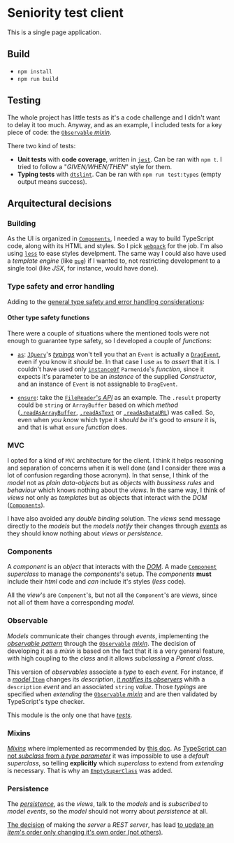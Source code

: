 # Seniority test client

This is a single page application.

## Build

* `npm install`
* `npm run build`

## Testing

The whole project has little tests as it's a code challenge and I didn't want to delay it too much. Anyway, and as an example, I included tests for a key piece of code: the [`Observable` _mixin_](#observable).

There two kind of tests:

* **Unit tests** with **code coverage**, written in [`jest`](https://jestjs.io/). Can be ran with `npm t`. I tried to follow a "_GIVEN/WHEN/THEN_" style for them.
* **Typing tests** with [`dtslint`](https://github.com/Microsoft/dtslint). Can be ran with `npm run test:types` (empty output means success).

## Arquitectural decisions

### Building

As the UI is organized in [`Components`](#components), I needed a way to build TypeScript code, along with its HTML and styles. So I pick [`webpack`](https://webpack.js.org/) for the job. I'm also using [`less`](http://lesscss.org/) to ease styles develpment. The same way I could also have used a _template engine_ (like [`pug`](https://pugjs.org/)) if I wanted to, not restricting development to a single tool (like _JSX_, for instance, would have done).

### Type safety and error handling

Adding to the [general type safety and error handling considerations](https://github.com/dggluz/seniority-test#type-safety-and-error-handling):

#### Other type safety functions

There were a couple of situations where the mentioned tools were not enough to guarantee type safety, so I developed a couple of _functions_:

* [`as`](https://github.com/dggluz/seniority-test/blob/master/client/src/utils/as.ts): [`JQuery`](https://jquery.com/)'s [_typings_](https://www.npmjs.com/package/@types/jquery) won't tell you that an `Event` is actually a [`DragEvent`](https://developer.mozilla.org/en-US/docs/Web/API/DragEvent), even if you know it _should_ be. In that case I use `as` to _assert_ that it is. I couldn't have used only [`instanceOf`](https://github.com/dggluz/parmenides#instanceof) `Parmenide`'s _function_, since it expects it's parameter to be an _instance_ of the supplied _Constructor_, and an instance of `Event` is not assignable to `DragEvent`.

* [`ensure`](https://github.com/dggluz/seniority-test/blob/master/client/src/utils/ensure.ts): take the [`FileReader`'s _API_](https://developer.mozilla.org/es/docs/Web/API/FileReader#Methods) as an example. The `.result` property could be `string` or `ArrayBuffer` based on which _method_ ([`.readAsArrayBuffer`](https://developer.mozilla.org/es/docs/Web/API/FileReader/readAsArrayBuffer), [`.readAsText`](https://developer.mozilla.org/es/docs/Web/API/FileReader/readAsText) or [`.readAsDataURL`](https://developer.mozilla.org/es/docs/Web/API/FileReader/readAsDataURL)) was called. So, even when _you know_ which type it _should be_ it's good to _ensure_ it is, and that is what `ensure` _function_ does.

### MVC

I opted for a kind of `MVC` architecture for the client. I think it helps reasoning and separation of concerns when it is well done (and I consider there was a lot of confusion regarding those acronym). In that sense, I think of the _model_ not as _plain data-objects_ but as _objects_ with _bussiness rules_ and _behaviour_ which knows nothing about the _views_. In the same way, I think of _views_ not only as _templates_ but as objects that interact with the _DOM_ ([`Components`](#components)).

I have also avoided any _double binding_ solution. The _views_ send message directly to the _models_ but the _models_ _notify_ their changes through [_events_](#observable) as they should know nothing about _views_ or _persistence_.

### Components

A _component_ is an _object_ that interacts with the [_DOM_](https://developer.mozilla.org/en-US/docs/Web/API/Document_Object_Model/Introduction). A made [`Component`](https://github.com/dggluz/seniority-test/blob/master/client/src/components/component.ts) _superclass_ to manage the _components_'s setup. The _components_ **must** include their _html_ code and _can_ include it's styles (_less_ code).

All the _view_'s are `Component`'s, but not all the `Component`'s are _views_, since not all of them have a corresponding _model_.

### Observable

_Models_ communicate their changes through _events_, implementing the [_observable pattern_](https://en.wikipedia.org/wiki/Observer_pattern) through the [`Observable`](https://github.com/dggluz/seniority-test/blob/master/client/src/utils/observable.mixin.ts) [_mixin_](#mixins). The decision of developing it as a _mixin_ is based on the fact that it is a very general feature, with high coupling to the _class_ and it allows _subclassing_ a _Parent class_.

This version of _observables_ associate a _type_ to each _event_. For instance, if a [_model_ `Item`](https://github.com/dggluz/seniority-test/blob/master/client/src/model/item.ts) changes its _description_, [it _notifies_ its _observers_](https://github.com/dggluz/seniority-test/blob/master/client/src/model/item.ts#L77) whith a `description` _event_ and an associated `string` _value_. Those _typings_ are specified when _extending_ the [`Observable` _mixin_](https://github.com/dggluz/seniority-test/blob/master/client/src/model/item.ts#L40) and are then validated by TypeScript's type checker.

This module is the only one that have [_tests_](#testing).

### Mixins

[_Mixins_](https://en.wikipedia.org/wiki/Mixin) where implemented as recommended by [this doc](https://www.typescriptlang.org/docs/handbook/release-notes/typescript-2-2.html). As [TypeScript can not _subclass_ from a _type parameter_](https://github.com/Microsoft/TypeScript/issues/4890#issuecomment-141879451) it was impossible to use a _default superclass_, so telling **explicitly** which _superclass_ to extend from _extending_ is necessary. That is why an [`EmptySuperClass`](https://github.com/dggluz/seniority-test/blob/master/client/src/utils/empty-super-class.ts) was added.

### Persistence

The [_persistence_](https://github.com/dggluz/seniority-test/tree/master/client/src/persistence), as the _views_, talk to the _models_ and is _subscribed_ to _model events_, so the _model_ should not worry about _persistence_ at all.

[The decision](../server) of making the _server_ a _REST server_, has lead [to update an _item_'s order only changing it's own order (not others)](https://github.com/dggluz/seniority-test/blob/master/client/src/model/items-store.ts#L77).
